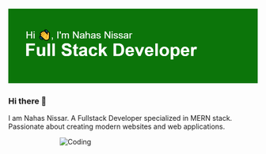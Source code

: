 [![MasterHead](https://github.com/NahasN/NahasN/blob/main/header.png
)](https://github.com/NahasN)


### Hi there 👋

I am Nahas Nissar. A Fullstack Developer specialized in MERN stack. Passionate about creating modern websites and web applications. 



  <img align="right" alt="Coding" width="400" src="https://iconscout.com/lottie/developer-working-on-computer-4337851">

